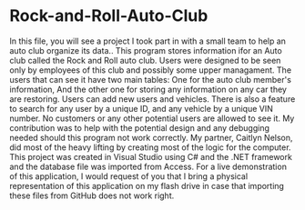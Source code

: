 # Rock-and-Roll-Auto-Club

In this file, you will see a project I took part in with a small team to help an auto club organize its data..
This program stores information ifor an Auto club called the Rock and Roll auto club. 
Users were designed to be seen only by employees of this club and possibly some upper managament. 
The users that can see it have two main tables: 
One for the auto club member's information,
And the other one for storing any information on any car they are restoring.
Users can add new users and vehicles.
There is also a feature to search for any user by a unique ID, and any vehicle by a unique VIN number.
No customers or any other potential users are allowed to see it.
My contribution was to help with the potential design and any debugging needed should this program not work correctly.
My partner, Caitlyn Nelson, did most of the heavy lifting by creating most of the logic for the computer. 
This project was created in Visual Studio using C# and the .NET framework and the database file was imported from Access.
For a live demonstration of this application, I would request of you that I bring a physical representation of this application on my 
flash drive in case that importing these files from GitHub does not work right.
